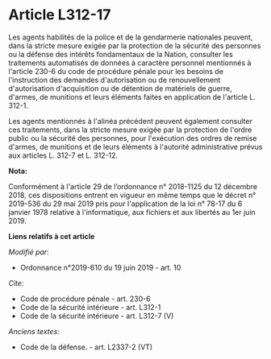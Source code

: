 # Article L312-17

Les agents habilités de la police et de la gendarmerie nationales peuvent, dans la stricte mesure exigée par la protection de
la sécurité des personnes ou la défense des intérêts fondamentaux de la Nation, consulter les traitements automatisés de
données à caractère personnel mentionnés à l'article 230-6 du code de procédure pénale pour les besoins de l'instruction des
demandes d'autorisation ou de renouvellement d'autorisation d'acquisition ou de détention de matériels de guerre, d'armes, de
munitions et leurs éléments faites en application de l'article L. 312-1.

Les agents mentionnés à l'alinéa précédent peuvent également consulter ces traitements, dans la stricte mesure exigée par la
protection de l'ordre public ou la sécurité des personnes, pour l'exécution des ordres de remise d'armes, de munitions et de
leurs éléments à l'autorité administrative prévus aux articles L. 312-7 et L. 312-12.

**Nota:**

Conformément à l'article 29 de l’ordonnance n° 2018-1125 du 12 décembre 2018, ces dispositions entrent en vigueur en même
temps que le décret n° 2019-536 du 29 mai 2019 pris pour l'application de la loi n° 78-17 du 6 janvier 1978 relative à
l'informatique, aux fichiers et aux libertés au 1er juin 2019.

**Liens relatifs à cet article**

_Modifié par_:

  - Ordonnance n°2019-610 du 19 juin 2019 - art. 10

_Cite_:

  - Code de procédure pénale - art. 230-6
  - Code de la sécurité intérieure - art. L312-1
  - Code de la sécurité intérieure - art. L312-7 (V)

_Anciens textes_:

  - Code de la défense. - art. L2337-2 (VT)
